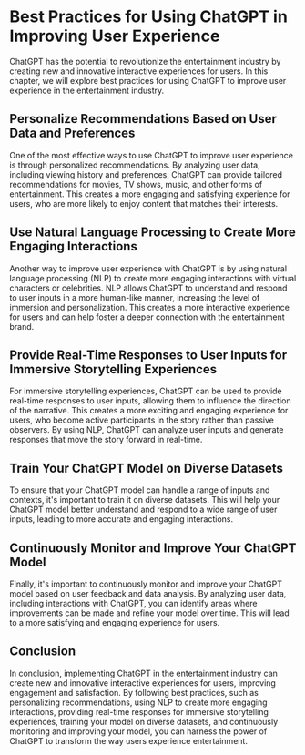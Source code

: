 Best Practices for Using ChatGPT in Improving User Experience
========================================================================================================================

ChatGPT has the potential to revolutionize the entertainment industry by creating new and innovative interactive experiences for users. In this chapter, we will explore best practices for using ChatGPT to improve user experience in the entertainment industry.

Personalize Recommendations Based on User Data and Preferences
--------------------------------------------------------------

One of the most effective ways to use ChatGPT to improve user experience is through personalized recommendations. By analyzing user data, including viewing history and preferences, ChatGPT can provide tailored recommendations for movies, TV shows, music, and other forms of entertainment. This creates a more engaging and satisfying experience for users, who are more likely to enjoy content that matches their interests.

Use Natural Language Processing to Create More Engaging Interactions
--------------------------------------------------------------------

Another way to improve user experience with ChatGPT is by using natural language processing (NLP) to create more engaging interactions with virtual characters or celebrities. NLP allows ChatGPT to understand and respond to user inputs in a more human-like manner, increasing the level of immersion and personalization. This creates a more interactive experience for users and can help foster a deeper connection with the entertainment brand.

Provide Real-Time Responses to User Inputs for Immersive Storytelling Experiences
---------------------------------------------------------------------------------

For immersive storytelling experiences, ChatGPT can be used to provide real-time responses to user inputs, allowing them to influence the direction of the narrative. This creates a more exciting and engaging experience for users, who become active participants in the story rather than passive observers. By using NLP, ChatGPT can analyze user inputs and generate responses that move the story forward in real-time.

Train Your ChatGPT Model on Diverse Datasets
--------------------------------------------

To ensure that your ChatGPT model can handle a range of inputs and contexts, it's important to train it on diverse datasets. This will help your ChatGPT model better understand and respond to a wide range of user inputs, leading to more accurate and engaging interactions.

Continuously Monitor and Improve Your ChatGPT Model
---------------------------------------------------

Finally, it's important to continuously monitor and improve your ChatGPT model based on user feedback and data analysis. By analyzing user data, including interactions with ChatGPT, you can identify areas where improvements can be made and refine your model over time. This will lead to a more satisfying and engaging experience for users.

Conclusion
----------

In conclusion, implementing ChatGPT in the entertainment industry can create new and innovative interactive experiences for users, improving engagement and satisfaction. By following best practices, such as personalizing recommendations, using NLP to create more engaging interactions, providing real-time responses for immersive storytelling experiences, training your model on diverse datasets, and continuously monitoring and improving your model, you can harness the power of ChatGPT to transform the way users experience entertainment.
